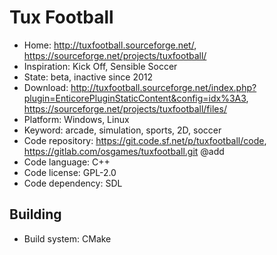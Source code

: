 # Tux Football

- Home: http://tuxfootball.sourceforge.net/, https://sourceforge.net/projects/tuxfootball/
- Inspiration: Kick Off, Sensible Soccer
- State: beta, inactive since 2012
- Download: http://tuxfootball.sourceforge.net/index.php?plugin=EnticorePluginStaticContent&config=idx%3A3, https://sourceforge.net/projects/tuxfootball/files/
- Platform: Windows, Linux
- Keyword: arcade, simulation, sports, 2D, soccer
- Code repository: https://git.code.sf.net/p/tuxfootball/code, https://gitlab.com/osgames/tuxfootball.git @add
- Code language: C++
- Code license: GPL-2.0
- Code dependency: SDL

## Building

- Build system: CMake
